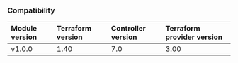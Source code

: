 ### Compatibility
Module version | Terraform version | Controller version | Terraform provider version
:--- | :--- | :--- | :---
v1.0.0 | 1.40 | 7.0 | 3.00